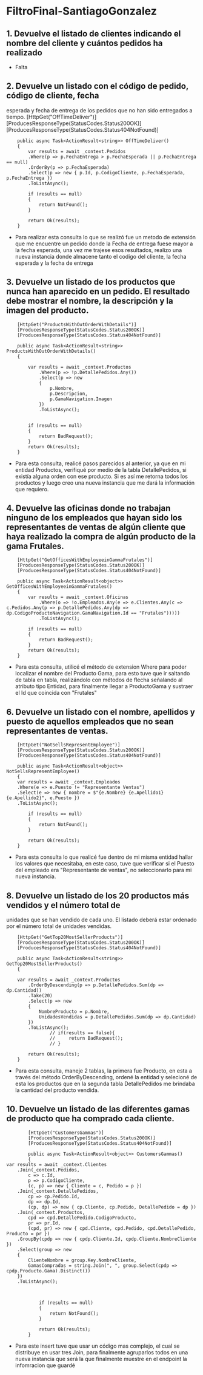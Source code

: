 # FiltroFinal-SantiagoGonzalez
## 1. Devuelve el listado de clientes indicando el nombre del cliente y cuántos pedidos ha realizado
- Falta

## 2. Devuelve un listado con el código de pedido, código de cliente, fecha
esperada y fecha de entrega de los pedidos que no han sido entregados a
tiempo.
        [HttpGet("OffTimeDeliver")]
        [ProducesResponseType(StatusCodes.Status200OK)]
        [ProducesResponseType(StatusCodes.Status404NotFound)]

        public async Task<ActionResult<string>> OffTimeDeliver()
        {
            var results = await _context.Pedidos
            .Where(p => p.FechaEntrega > p.FechaEsperada || p.FechaEntrega == null)
            .OrderBy(p => p.FechaEsperada)
            .Select(p => new { p.Id, p.CodigoCliente, p.FechaEsperada, p.FechaEntrega })
            .ToListAsync();

            if (results == null)
            {
                return NotFound();
            }

            return Ok(results);
        }

- Para realizar esta consulta lo que se realizó fue un metodo de extensión que me encuentre un pedido donde la Fecha de entrega fuese mayor a la fecha esperada, una vez me trajese esos resultados, realizo una nueva instancia donde almacene tanto el codigo del cliente, la fecha esperada y la fecha de entrega

## 3. Devuelve un listado de los productos que nunca han aparecido en un pedido. El resultado debe mostrar el nombre, la descripción y la imagen del producto.

        [HttpGet("ProductsWithOutOrderWithDetails")]
        [ProducesResponseType(StatusCodes.Status200OK)]
        [ProducesResponseType(StatusCodes.Status404NotFound)]

        public async Task<ActionResult<string>> ProductsWithOutOrderWithDetails()
        {

            var results = await _context.Productos
                .Where(p => !p.DetallePedidos.Any())
                .Select(p => new
                {
                    p.Nombre,
                    p.Descripcion,
                    p.GamaNavigation.Imagen
                })
                .ToListAsync();


            if (results == null)
            {
                return BadRequest();
            }
            return Ok(results);
        }

- Para esta consulta, realicé pasos parecidos al anterior, ya que en mi entidad Productos, verifiqué por medio de la tabla DetallePedidos, si existía alguna orden con ese producto. Si es así me retorna todos los productos y luego creo una nueva instancia que me dará la información que requiero.


## 4. Devuelve las oficinas donde no trabajan ninguno de los empleados que hayan sido los representantes de ventas de algún cliente que haya realizado la compra de algún producto de la gama Frutales.
        [HttpGet("GetOfficesWithEmployeeinGammaFrutales")]
        [ProducesResponseType(StatusCodes.Status200OK)]
        [ProducesResponseType(StatusCodes.Status404NotFound)]

        public async Task<ActionResult<object>> GetOfficesWithEmployeeinGammaFrutales()
        {
            var results = await _context.Oficinas
                .Where(o => !o.Empleados.Any(e => e.Clientes.Any(c => c.Pedidos.Any(p => p.DetallePedidos.Any(dp => dp.CodigoProductoNavigation.GamaNavigation.Id == "Frutales")))))
                .ToListAsync();

            if (results == null)
            {
                return BadRequest();
            }
            return Ok(results);
        }

- Para esta consulta, utilicé el método de extension Where para poder localizar el nombre del Producto Gama, para esto tuve que ir saltando de tabla en tabla, 
realizándolo con métodos de flecha señalando al atributo tipo Entidad, para finalmente llegar a ProductoGama y sustraer el Id que coincida con "Frutales"

## 6. Devuelve un listado con el nombre, apellidos y puesto de aquellos empleados que no sean representantes de ventas.
        [HttpGet("NotSellsRepresentEmployee")]
        [ProducesResponseType(StatusCodes.Status200OK)]
        [ProducesResponseType(StatusCodes.Status404NotFound)]
        
        public async Task<ActionResult<object>> NotSellsRepresentEmployee()
        {
        var results = await _context.Empleados
        .Where(e => e.Puesto != "Representante Ventas")
        .Select(e => new { nombre = $"{e.Nombre} {e.Apellido1} {e.Apellido2}", e.Puesto })
        .ToListAsync();
        
            if (results == null)
            {
                return NotFound();
            }
        
            return Ok(results);
        }

- Para esta consulta lo que realicé fue dentro de mi misma entidad hallar los valores que necesitaba, en este caso, tuve que verificar si el Puesto del empleado era "Representante de ventas", no seleccionarlo para mi nueva instancia.

## 8. Devuelve un listado de los 20 productos más vendidos y el número total de
unidades que se han vendido de cada uno. El listado deberá estar ordenado
por el número total de unidades vendidas.

        [HttpGet("GetTop20MostSellerProducts")]
        [ProducesResponseType(StatusCodes.Status200OK)]
        [ProducesResponseType(StatusCodes.Status404NotFound)]

        public async Task<ActionResult<string>> GetTop20MostSellerProducts()
        {

        var results = await _context.Productos
            .OrderByDescending(p => p.DetallePedidos.Sum(dp => dp.Cantidad))
            .Take(20)
            .Select(p => new
            {
                NombreProducto = p.Nombre,
                UnidadesVendidas = p.DetallePedidos.Sum(dp => dp.Cantidad)
            })
            .ToListAsync();
                    // if(results == false){
                    //     return BadRequest();
                    // }

            return Ok(results);
        }

- Para esta consulta, maneje 2 tablas, la primera fue Producto, en esta a través del método OrderByDescending, ordené la entidad y selecioné de esta los productos que en la segunda tabla DetallePedidos me brindaba la cantidad del producto vendida.

## 10. Devuelve un listado de las diferentes gamas de producto que ha comprado cada cliente.
            [HttpGet("CustomersGammas")]
            [ProducesResponseType(StatusCodes.Status200OK)]
            [ProducesResponseType(StatusCodes.Status404NotFound)]
    
            public async Task<ActionResult<object>> CustomersGammas()
            {
    var results = await _context.Clientes
        .Join(_context.Pedidos,
            c => c.Id,
            p => p.CodigoCliente,
            (c, p) => new { Cliente = c, Pedido = p })
        .Join(_context.DetallePedidos,
            cp => cp.Pedido.Id,
            dp => dp.Id,
            (cp, dp) => new { cp.Cliente, cp.Pedido, DetallePedido = dp })
        .Join(_context.Productos,
            cpd => cpd.DetallePedido.CodigoProducto,
            pr => pr.Id,
            (cpd, pr) => new { cpd.Cliente, cpd.Pedido, cpd.DetallePedido, Producto = pr })
        .GroupBy(cpdp => new { cpdp.Cliente.Id, cpdp.Cliente.NombreCliente })
        .Select(group => new
        {
            ClienteNombre = group.Key.NombreCliente,
            GamasCompradas = string.Join(", ", group.Select(cpdp => cpdp.Producto.Gama).Distinct())
        })
        .ToListAsync();
    
    
    
                if (results == null)
                {
                    return NotFound();
                }
    
                return Ok(results);
            }
- Para este insert tuve que usar un código mas complejo, el cual se distribuye en usar tres Join, para finalmente agruparlos todos en una nueva instancia que será la que finalmente muestre en el endpoint la infomracion que guardé